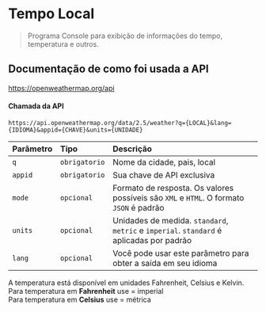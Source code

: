 # Tempo Local
> Programa Console para exibição de informações do tempo, temperatura e outros.

## Documentação de como foi usada a API
https://openweathermap.org/api

#### Chamada da API

```https
https://api.openweathermap.org/data/2.5/weather?q={LOCAL}&lang={IDIOMA}&appid={CHAVE}&units={UNIDADE}
```

| Parâmetro   | Tipo       | Descrição                           |
| :---------- | :--------- | :---------------------------------- |
|`q` | `obrigatorio` | Nome da cidade, pais, local |
|`appid` | `obrigatorio` | Sua chave de API exclusiva  |
|`mode` | `opcional` | Formato de resposta. Os valores possíveis são `XML` e `HTML`. O formato `JSON` é padrão |
|`units` | `opcional` | Unidades de medida. `standard`, `metric` e `imperial`. `standard` é aplicadas por padrão |
|`lang` | `opcional` | Você pode usar este parâmetro para obter a saída em seu idioma |

A temperatura está disponível em unidades Fahrenheit, Celsius e Kelvin.<br/>
Para temperatura em **Fahrenheit** use = imperial<br/>
Para temperatura em **Celsius** use = métrica


